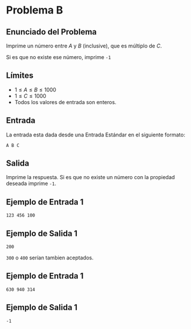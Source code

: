 # Problema B

## Enunciado del Problema 

Imprime un número entre $A$ y $B$ (inclusive), que es múltiplo de $C$.

Si es que no existe ese número, imprime `-1`

## Límites
- $1 \leq A \leq B \leq 1000$
- $1 \leq C \leq 1000$
- Todos los valores de entrada son enteros.

## Entrada
La entrada esta dada desde una Entrada Estándar en el siguiente formato:
```
A B C
```

## Salida
Imprime la respuesta. Si es que no existe un número con la propiedad deseada imprime `-1`.

## Ejemplo de Entrada 1
```
123 456 100
```

## Ejemplo de Salida 1
```
200
```
`300` o `400` serían tambien aceptados.

## Ejemplo de Entrada 1
```
630 940 314
```

## Ejemplo de Salida 1
```
-1
```